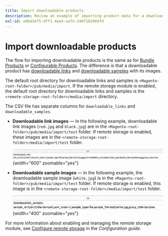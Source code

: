 ```yaml
---
title: Import downloadable products
description: Review an example of importing product data for a downloadable product.
exl-id: e0b45ef5-dff1-4ee4-aa7e-2407162669fd
---
```

# Import downloadable products

The flow for importing downloadable products is the same as for [Bundle Products](data-transfer-bundle-products.md) or [Configurable Products](data-transfer-configurable-products.md). The difference is that a downloadable product has [downloadable links](../catalog/product-create-downloadable.md) and [downloadable samples](../catalog/product-create-downloadable.md) with its images.

The default root directory for downloadable links and samples is `<Magento-root-folder>/pub/media/import`. If the remote storage module is enabled, the default root directory for downloadable links and samples is the `<remote-storage-root-folder>/media/import` directory.

The CSV file has separate columns for `downloadable_links` and `downloadable_samples`.

- **Downloadable link images** — In the following example, downloadable link images (`red.jpg` and `black.jpg`) are in the `<Magento-root-folder>/pub/media/import/test` folder. If remote storage is enabled, these images are in the `<remote-storage-root-folder>/media/import/test` folder.

  ![Example data - downloadable product with downloadable links](./assets/data-import-downloadable-links.png){width="600" zoomable="yes"}

- **Downloadable sample images** — In the following example, the downloadable sample image (`white.jpg`) is in the `<Magento-root-folder>/pub/media/import/test` folder. If remote storage is enabled, this image is in the `<remote-storage-root-folder>/media/import/test` folder.

  ![Example data - downloadable product with downloadable samples](./assets/data-import-downloadable-samples.png){width="400" zoomable="yes"}

For more information about enabling and managing the remote storage module, see [Configure remote storage](https://experienceleague.adobe.com/docs/commerce-operations/configuration-guide/storage/remote-storage/remote-storage.html) in the _Configuration guide_.
